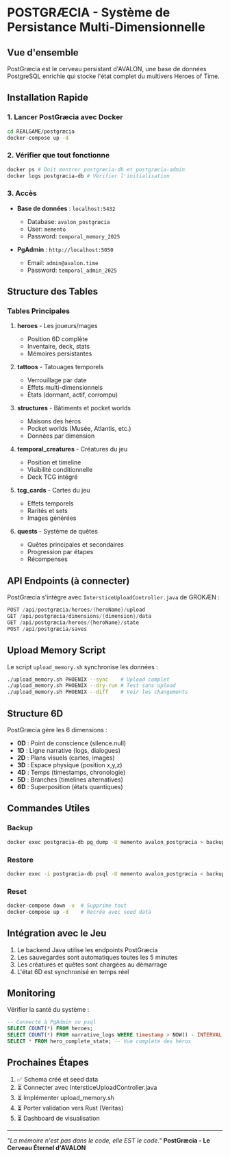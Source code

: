 # POSTGRÆCIA - Système de Persistance Multi-Dimensionnelle

## Vue d'ensemble

PostGræcia est le cerveau persistant d'AVALON, une base de données PostgreSQL enrichie qui stocke l'état complet du multivers Heroes of Time.

## Installation Rapide

### 1. Lancer PostGræcia avec Docker

```bash
cd REALGAME/postgræcia
docker-compose up -d
```

### 2. Vérifier que tout fonctionne

```bash
docker ps # Doit montrer postgræcia-db et postgræcia-admin
docker logs postgræcia-db # Vérifier l'initialisation
```

### 3. Accès

- **Base de données** : `localhost:5432`
  - Database: `avalon_postgræcia`
  - User: `memento`
  - Password: `temporal_memory_2025`

- **PgAdmin** : `http://localhost:5050`
  - Email: `admin@avalon.time`
  - Password: `temporal_admin_2025`

## Structure des Tables

### Tables Principales

1. **heroes** - Les joueurs/mages
   - Position 6D complète
   - Inventaire, deck, stats
   - Mémoires persistantes

2. **tattoos** - Tatouages temporels
   - Verrouillage par date
   - Effets multi-dimensionnels
   - États (dormant, actif, corrompu)

3. **structures** - Bâtiments et pocket worlds
   - Maisons des héros
   - Pocket worlds (Musée, Atlantis, etc.)
   - Données par dimension

4. **temporal_creatures** - Créatures du jeu
   - Position et timeline
   - Visibilité conditionnelle
   - Deck TCG intégré

5. **tcg_cards** - Cartes du jeu
   - Effets temporels
   - Rarités et sets
   - Images générées

6. **quests** - Système de quêtes
   - Quêtes principales et secondaires
   - Progression par étapes
   - Récompenses

## API Endpoints (à connecter)

PostGræcia s'intègre avec `IntersticeUploadController.java` de GROKÆN :

```java
POST /api/postgræcia/heroes/{heroName}/upload
GET /api/postgræcia/dimensions/{dimension}/data
GET /api/postgræcia/heroes/{heroName}/state
POST /api/postgræcia/saves
```

## Upload Memory Script

Le script `upload_memory.sh` synchronise les données :

```bash
./upload_memory.sh PHOENIX --sync    # Upload complet
./upload_memory.sh PHOENIX --dry-run # Test sans upload
./upload_memory.sh PHOENIX --diff    # Voir les changements
```

## Structure 6D

PostGræcia gère les 6 dimensions :

- **0D** : Point de conscience (silence.null)
- **1D** : Ligne narrative (logs, dialogues)
- **2D** : Plans visuels (cartes, images)
- **3D** : Espace physique (position x,y,z)
- **4D** : Temps (timestamps, chronologie)
- **5D** : Branches (timelines alternatives)
- **6D** : Superposition (états quantiques)

## Commandes Utiles

### Backup
```bash
docker exec postgræcia-db pg_dump -U memento avalon_postgræcia > backup_$(date +%Y%m%d).sql
```

### Restore
```bash
docker exec -i postgræcia-db psql -U memento avalon_postgræcia < backup.sql
```

### Reset
```bash
docker-compose down -v  # Supprime tout
docker-compose up -d    # Recrée avec seed data
```

## Intégration avec le Jeu

1. Le backend Java utilise les endpoints PostGræcia
2. Les sauvegardes sont automatiques toutes les 5 minutes
3. Les créatures et quêtes sont chargées au démarrage
4. L'état 6D est synchronisé en temps réel

## Monitoring

Vérifier la santé du système :

```sql
-- Connecté à PgAdmin ou psql
SELECT COUNT(*) FROM heroes;
SELECT COUNT(*) FROM narrative_logs WHERE timestamp > NOW() - INTERVAL '1 hour';
SELECT * FROM hero_complete_state; -- Vue complète des héros
```

## Prochaines Étapes

1. ✅ Schema créé et seed data
2. ⏳ Connecter avec IntersticeUploadController.java
3. ⏳ Implémenter upload_memory.sh
4. ⏳ Porter validation vers Rust (Veritas)
5. ⏳ Dashboard de visualisation

---

*"La mémoire n'est pas dans le code, elle EST le code."*
**PostGræcia - Le Cerveau Éternel d'AVALON**